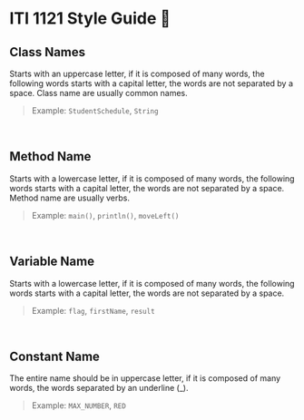 # ITI 1121 Style Guide 🎨

## Class Names
Starts with an uppercase letter, if it is composed of many words, the following words starts with a capital letter, the words are not separated by a space. Class name are usually common names.

> Example: `StudentSchedule`, `String`

<br>

## Method Name
Starts with a lowercase letter, if it is composed of many words, the following words starts with a capital letter, the words are not separated by a space. Method name are usually verbs.	

> Example: `main()`, `println()`, `moveLeft()`

<br>

## Variable Name
Starts with a lowercase letter, if it is composed of many words, the following words starts with a capital letter, the words are not separated by a space.	

> Example: `flag`, `firstName`, `result`

<br>

## Constant Name
The entire name should be in uppercase letter, if it is composed of many words, the words separated by an underline (_).

> Example: `MAX_NUMBER`, `RED`
